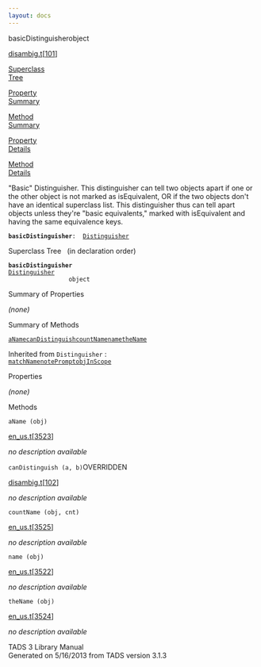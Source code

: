 ```yaml
---
layout: docs
---
```

<span class="title">basicDistinguisher</span><span class="type">object</span>

[disambig.t](../file/disambig.t.html)\[[101](../source/disambig.t.html#101)\]

[Superclass  
Tree](#_SuperClassTree_)

[Property  
Summary](#_PropSummary_)

[Method  
Summary](#_MethodSummary_)

[Property  
Details](#_Properties_)

[Method  
Details](#_Methods_)



"Basic" Distinguisher. This distinguisher can tell two objects apart if
one or the other object is not marked as isEquivalent, OR if the two
objects don't have an identical superclass list. This distinguisher thus
can tell apart objects unless they're "basic equivalents," marked with
isEquivalent and having the same equivalence keys.

**`basicDistinguisher`**` :   `[`Distinguisher`](../object/Distinguisher.html)



<span id="_SuperClassTree_"></span>



<span class="hdln">Superclass Tree</span>   (in declaration order)



**`basicDistinguisher`**  
[`Distinguisher`](../object/Distinguisher.html)  
`                 object`  
<span id="_PropSummary_"></span>



<span class="hdln">Summary of Properties</span>  







*(none)* <span id="_MethodSummary_"></span>



<span class="hdln">Summary of Methods</span>  



[`aName`](#aName)[`canDistinguish`](#canDistinguish)[`countName`](#countName)[`name`](#name)[`theName`](#theName)

Inherited from `Distinguisher` :  
[`matchName`](../object/Distinguisher.html#matchName)[`notePrompt`](../object/Distinguisher.html#notePrompt)[`objInScope`](../object/Distinguisher.html#objInScope)

<span id="_Properties_"></span>



<span class="hdln">Properties</span>  



*(none)* <span id="_Methods_"></span>



<span class="hdln">Methods</span>  



<span id="aName"></span>

`aName (obj)`

[en_us.t](../file/en_us.t.html)\[[3523](../source/en_us.t.html#3523)\]



*no description available*



<span id="canDistinguish"></span>

`canDistinguish (a, b)`<span class="rem">OVERRIDDEN</span>

[disambig.t](../file/disambig.t.html)\[[102](../source/disambig.t.html#102)\]



*no description available*



<span id="countName"></span>

`countName (obj, cnt)`

[en_us.t](../file/en_us.t.html)\[[3525](../source/en_us.t.html#3525)\]



*no description available*



<span id="name"></span>

`name (obj)`

[en_us.t](../file/en_us.t.html)\[[3522](../source/en_us.t.html#3522)\]



*no description available*



<span id="theName"></span>

`theName (obj)`

[en_us.t](../file/en_us.t.html)\[[3524](../source/en_us.t.html#3524)\]



*no description available*





TADS 3 Library Manual  
Generated on 5/16/2013 from TADS version 3.1.3


